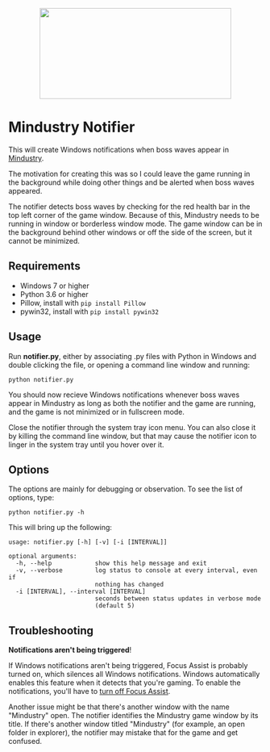 <p align="center">
  <img width="380" height="180" src="https://user-images.githubusercontent.com/490097/72409396-8055b780-371a-11ea-80f1-3d5915ac9116.png" />
</p>

Mindustry Notifier
=======================================
This will create Windows notifications when boss waves appear 
in [Mindustry](https://github.com/Anuken/Mindustry).

The motivation for creating this was so I could leave the game running in 
the background while doing other things and be alerted when boss waves 
appeared.

The notifier detects boss waves by checking for the red health bar in the 
top left corner of the game window. Because of this, Mindustry needs to be 
running in window or borderless window mode. The game window can be in the 
background behind other windows or off the side of the screen, but it cannot 
be minimized.


## Requirements
- Windows 7 or higher
- Python 3.6 or higher
- Pillow, install with `pip install Pillow`
- pywin32, install with `pip install pywin32`


## Usage
Run **notifier.py**, either by associating .py files with Python in 
Windows and double clicking the file, or opening a command line window 
and running:
```
python notifier.py
```
You should now recieve Windows notifications whenever boss waves appear in 
Mindustry as long as both the notifier and the game are running, and the 
game is not minimized or in fullscreen mode.

Close the notifier through the system tray icon menu. You can also close 
it by killing the command line window, but that may cause the notifier 
icon to linger in the system tray until you hover over it.


## Options
The options are mainly for debugging or observation. To see the list of options, type:
```
python notifier.py -h
```
This will bring up the following:

    usage: notifier.py [-h] [-v] [-i [INTERVAL]]

    optional arguments:
      -h, --help            show this help message and exit
      -v, --verbose         log status to console at every interval, even if
                            nothing has changed
      -i [INTERVAL], --interval [INTERVAL]
                            seconds between status updates in verbose mode
                            (default 5)

## Troubleshooting
**Notifications aren't being triggered**!

If Windows notifications aren't being triggered, Focus Assist is 
probably turned on, which silences all Windows notifications. Windows 
automatically enables this feature when it detects that you're 
gaming. To enable the notifications, you'll have to 
[turn off Focus Assist](https://support.microsoft.com/en-us/help/4026996/windows-10-turn-focus-assist-on-or-off).

Another issue might be that there's another window with the name 
"Mindustry" open. The notifier identifies the Mindustry 
game window by its title. If there's another window titled "Mindustry" 
(for example, an open folder in explorer), the notifier may mistake 
that for the game and get confused.
